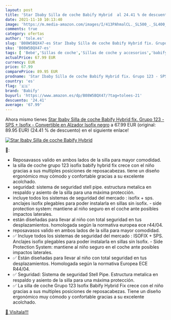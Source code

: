 ```yaml
---
layout: post
title: 'Star Ibaby Silla de coche Babify Hybrid  al 24.41 % de descuento'
date: 2021-11-10 10:13:40
image: 'https://m.media-amazon.com/images/I/413PAhmalCL._SL500_._SL400_.jpg'
comments: true
category: ofertas
author: 'tole.es'
slug: 'B08W5BQX47-es Star Ibaby Silla de coche Babify Hybrid fix. Grupo 123 -...'
sku: 'B08W5BQX47-es'
tags: [ 'Bebé','Sillas de coche','Sillas de coche y accesorios','babify','coche','de','isofix','silla', ]
actualPrice: 67.99 EUR
currency: EUR
price: 67.99
comparePrice: 89.95 EUR
prodname: 'Star Ibaby Silla de coche Babify Hybrid fix. Grupo 123 - SPS + Isofix - Convertible en Alzador Isofix  negro'
country: 'es'
flag: '🇪🇸'
brand: 'Babify'
buyurl: 'https://www.amazon.es/dp/B08W5BQX47/?tag=tolees-21'
descuento: '24.41'
average: '67.99'
---
```


Ahora mismo tienes [Star Ibaby Silla de coche Babify Hybrid fix. Grupo 123 - SPS + Isofix - Convertible en Alzador Isofix  negro](https://www.amazon.es/dp/B08W5BQX47/?tag=tolees-21) a 67.99 EUR (original: 89.95 EUR) (24.41 %  de descuento) en el siguiente enlace!

[![Star Ibaby Silla de coche Babify Hybrid ](https://m.media-amazon.com/images/I/413PAhmalCL._SL500_._SL400_.jpg)](https://www.amazon.es/dp/B08W5BQX47/?tag=tolees-21)

🔎:

- Reposavasos valido en ambos lados de la silla para mayor comodidad.
- la silla de coche grupo 123 isofix babify hybrid fix crece con el niño gracias a sus multiples posiciones de reposacabezas. tiene un diseño ergonómico muy cómodo y confortable gracias a su excelente acolchado.
- seguridad: sistema de seguridad stell pipe. estructura metalica en respaldo y asiento de la silla para una máxima protección.
- incluye todos los sistemas de seguridad del mercado : isofix + sps. anclajes isofix plegables para poder instalarla en sillas sin isofix. - side protection system: mantiene al niño seguro en el coche ante posibles impactos laterales.
- están diseñadas para llevar al niño con total seguridad en tus desplazamientos. homologada según la normativa europea ece r44/04.
- reposavasos valido en ambos lados de la silla para mayor comodidad.
- ✅ Incluye todos los sistemas de seguridad del mercado : ISOFIX + SPS. Anclajes isofix plegables para poder instalarla en sillas sin Isofix. - Side Protection System: mantiene al niño seguro en el coche ante posibles impactos laterales.
- ✅ Están diseñadas para llevar al niño con total seguridad en tus desplazamientos. Homologada según la normativa Europea ECE R44/04.
- ✅ Seguridad: Sistema de seguridad Stell Pipe. Estructura metalica en respaldo y asiento de la silla para una máxima protección.
- ✅ La silla de coche Grupo 123 Isofix Babify Hybrid Fix crece con el niño gracias a sus multiples posiciones de reposacabezas. Tiene un diseño ergonómico muy cómodo y confortable gracias a su excelente acolchado.

[🛒 Visítala!!!](https://www.amazon.es/dp/B08W5BQX47/?tag=tolees-21)

